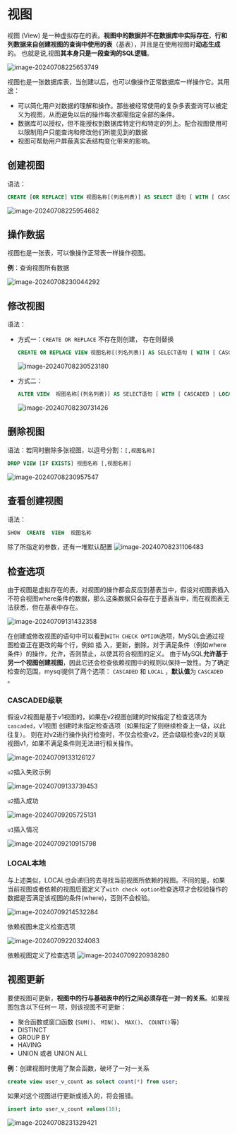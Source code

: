 # 视图

视图 (View) 是一种虚拟存在的表。**视图中的数据并不在数据库中实际存在**，**行和列数据来自创建视图的查询中使用的表**（基表），并且是在使用视图时**动态生成**的。 也就是说,视图**其本身只是一段查询的SQL逻辑**。

![image-20240708225653749](https://cdn.jsdelivr.net/gh/letengzz/tc2/img202407082257430.png)

视图也是一张数据库表，当创建以后，也可以像操作正常数据库一样操作它。其用途：

- 可以简化用户对数据的理解和操作。那些被经常使用的复杂多表查询可以被定义为视图，从而避免以后的操作每次都需指定全部的条件。
- 数据库可以授权，但不能授权到数据库特定行和特定的列上。配合视图使用可以限制用户只能查询和修改他们所能见到的数据
- 视图可帮助用户屏蔽真实表结构变化带来的影响。

## 创建视图

语法：

```sql
CREATE [OR REPLACE] VIEW 视图名称[(列名列表)] AS SELECT 语句 [ WITH [ CASCADED | LOCAL ] CHECK OPTION ]
```

![image-20240708225954682](https://cdn.jsdelivr.net/gh/letengzz/tc2/img202407082259335.png)

## 操作数据

视图也是一张表，可以像操作正常表一样操作视图。

**例**：查询视图所有数据

![image-20240708230044292](https://cdn.jsdelivr.net/gh/letengzz/tc2/img202407082300619.png)

## 修改视图

语法：

- 方式一：`CREATE OR REPLACE` 不存在则创建， 存在则替换

  ```sql
  CREATE OR REPLACE VIEW 视图名称[(列名列表)] AS SELECT语句 [ WITH [ CASCADED | LOCAL ] CHECK OPTION ]
  ```

  ![image-20240708230523180](https://cdn.jsdelivr.net/gh/letengzz/tc2/img202407082305739.png)

- 方式二：

  ```sql
  ALTER VIEW  视图名称[(列名列表)] AS SELECT语句 [ WITH [ CASCADED | LOCAL ] CHECK OPTION ]
  ```

  ![image-20240708230731426](https://cdn.jsdelivr.net/gh/letengzz/tc2/img202407082307623.png)

## 删除视图

语法：若同时删除多张视图，以逗号分割：`[,视图名称]` 

```sql
DROP VIEW [IF EXISTS] 视图名称 [,视图名称]
```

![image-20240708230957547](https://cdn.jsdelivr.net/gh/letengzz/tc2/img202407082309286.png)

## 查看创建视图

语法：

```sql
SHOW  CREATE  VIEW  视图名称
```

除了所指定的参数，还有一堆默认配置
![image-20240708231106483](https://cdn.jsdelivr.net/gh/letengzz/tc2/img202407082311236.png)

## 检查选项

由于视图是虚拟存在的表，对视图的操作都会反应到基表当中，假设对视图表插入不符合视图where条件的数据，那么这条数据只会存在于基表当中，而在视图表无法获悉，但在基表中存在。

![image-20240709131432358](https://cdn.jsdelivr.net/gh/letengzz/tc2/img202407091314954.png)

在创建或修改视图的语句中可以看到`WITH CHECK OPTION`选项，MySQL会通过视图检查正在更改的每个行，例如 插 入，更新，删除，对于满足条件（例如where条件）的操作，允许，否则禁止，以使其符合视图的定义。 由于MySQL**允许基于另一个视图创建视图**，因此它还会检查依赖视图中的规则以保持一致性。为了确定检查的范围，mysql提供了两个选项： `CASCADED` 和 `LOCAL` ，**默认值**为 `CASCADED` 。

### CASCADED级联

假设v2视图是基于v1视图的，如果在v2视图创建的时候指定了检查选项为 `cascaded`，v1视图 创建时未指定检查选项（如果指定了则继续检查上一级，以此往复）。 则在对v2进行操作执行检查时，不仅会检查v2，还会级联检查v2的关联视图v1，如果不满足条件则无法进行相关操作。

![image-20240709133126127](https://cdn.jsdelivr.net/gh/letengzz/tc2/img202407091331733.png)

`u2`插入失败示例

![image-20240709133739453](https://cdn.jsdelivr.net/gh/letengzz/tc2/img202407091337988.png)

`u2`插入成功

![image-20240709205725131](https://cdn.jsdelivr.net/gh/letengzz/tc2/img202407092057044.png)

`u1`插入情况

![image-20240709210915798](https://cdn.jsdelivr.net/gh/letengzz/tc2/img202407092109496.png)

### LOCAL本地

与上述类似，LOCAL也会递归的去寻找当前视图所依赖的视图。不同的是，如果当前视图或者依赖的视图后面定义了`with check option`检查选项才会校验操作的数据是否满足该视图的条件(where)，否则不会校验。

![image-20240709214532284](https://cdn.jsdelivr.net/gh/letengzz/tc2/img202407092145811.png)

依赖视图未定义检查选项

![image-20240709220324083](https://cdn.jsdelivr.net/gh/letengzz/tc2/img202407092203392.png)

依赖视图定义了检查选项
![image-20240709220938280](https://cdn.jsdelivr.net/gh/letengzz/tc2/img202407092209410.png)

## 视图更新

要使视图可更新，**视图中的行与基础表中的行之间必须存在一对一的关系**。如果视图包含以下任何一 项，则该视图不可更新：

- 聚合函数或窗口函数 (`SUM()`、 `MIN()`、 `MAX()`、 `COUNT()`等)
- DISTINCT
- GROUP BY
- HAVING
- UNION 或者 UNION ALL

**例**：创建视图时使用了聚合函数，破坏了一对一关系

```sql
create view user_v_count as select count(*) from user;
```

如果对这个视图进行更新或插入的，将会报错。

```sql
insert into user_v_count values(10);
```

![image-20240708231329421](https://cdn.jsdelivr.net/gh/letengzz/tc2/img202407082313636.png)